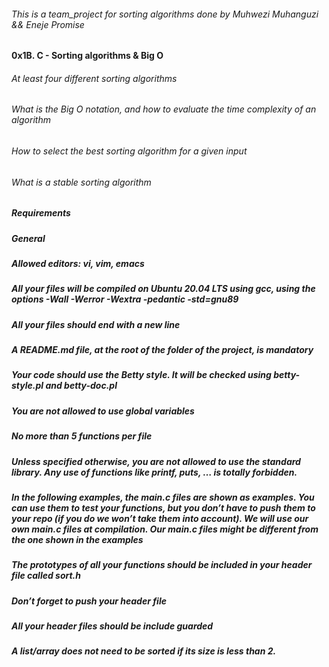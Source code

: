 ###### This is a team_project for sorting algorithms done by Muhwezi Muhanguzi && Eneje Promise
#### 0x1B. C - Sorting algorithms & Big O

###### At least four different sorting algorithms
###### What is the Big O notation, and how to evaluate the time complexity of an algorithm
###### How to select the best sorting algorithm for a given input
###### What is a stable sorting algorithm

##### Requirements
##### General
##### Allowed editors: vi, vim, emacs
##### All your files will be compiled on Ubuntu 20.04 LTS using gcc, using the options -Wall -Werror -Wextra -pedantic -std=gnu89
##### All your files should end with a new line
##### A README.md file, at the root of the folder of the project, is mandatory
##### Your code should use the Betty style. It will be checked using betty-style.pl and betty-doc.pl
##### You are not allowed to use global variables
##### No more than 5 functions per file
##### Unless specified otherwise, you are not allowed to use the standard library. Any use of functions like printf, puts, … is totally forbidden.
##### In the following examples, the main.c files are shown as examples. You can use them to test your functions, but you don’t have to push them to your repo (if you do we won’t take them into account). We will use our own main.c files at compilation. Our main.c files might be different from the one shown in the examples
##### The prototypes of all your functions should be included in your header file called sort.h
##### Don’t forget to push your header file
##### All your header files should be include guarded
##### A list/array does not need to be sorted if its size is less than 2.
